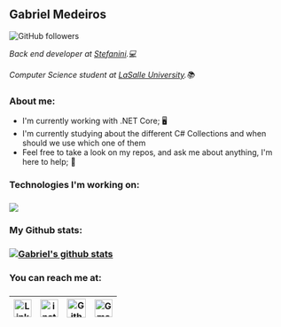 ## Gabriel Medeiros

![GitHub followers](https://img.shields.io/github/followers/medeiros13?style=social)

<p><em>Back end developer at <a href="https://stefanini.com/en">Stefanini</a>.💻</em></p>
<p><em>Computer Science student at <a href="https://www.unilasalle.edu.br/canoas">LaSalle University</a>.📚</em></p>
<h3>About me:</h3>

* I'm currently working with .NET Core; 🖥️
* I'm currently studying about the different C# Collections and when should we use which one of them
* Feel free to take a look on my repos, and ask me about anything, I'm here to help; 💬

<h3>Technologies I'm working on:<h3>
  
<a href="https://github.com/medeiros13">
  <img align="center" src="https://github-readme-stats.vercel.app/api/top-langs/?username=medeiros13&theme=dark&hide=PHP,CSS,Hack" />
</a>

<h3>My Github stats:<h3>
  
<a href="https://github.com/medeiros13">
 <img align="center" src="https://github-readme-stats.vercel.app/api?username=medeiros13&show_icons=true&theme=dark&count_private=true" alt="Gabriel's github stats"/>
</a>

<h3>You can reach me at:<h3>
  
| [<img src="https://github.com/TheDudeThatCode/TheDudeThatCode/blob/master/Assets/Linkedin.svg" alt="Linkedin Logo" width="32">](https://in.linkedin.com/in/gabriel-medeiros-b68285149) | [<img src="https://github.com/TheDudeThatCode/TheDudeThatCode/blob/master/Assets/Instagram.svg" alt="instagram logo" width="32">](https://www.instagram.com/medeirinhoss/)| [<img src="https://cdn.svgporn.com/logos/github-icon.svg" alt="Github logo" width="34">](https://github.com/medeiros13) | [<img src="https://github.com/TheDudeThatCode/TheDudeThatCode/blob/master/Assets/Gmail.svg" alt="Gmail logo" height="32">](mailto:gabrielmedeiros13122000@gmail.com)
|:---:|:---:|:---:|:---:|
